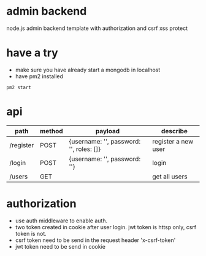 # admin backend
node.js admin backend template with authorization and csrf xss protect

# have a try
- make sure you have already start a mongodb in localhost
- have pm2 installed 
```
pm2 start
```

# api

path | method | payload | describe
------ | ------ | ------ | ------
/register | POST | {username: '', password: '', roles: []} | register a new user
/login | POST | {username: '', password: ''} | login
/users | GET | | get all users

# authorization
- use auth middleware to enable auth. 
- two token created in cookie after user login. jwt token is httsp only, csrf token is not.
- csrf token need to be send in the request header 'x-csrf-token'
- jwt token need to be send in cookie